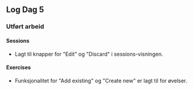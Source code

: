 ## Log Dag 5

### Utført arbeid

#### Sessions
- Lagt til knapper for "Edit" og "Discard" i sessions-visningen.

#### Exercises
- Funksjonalitet for "Add existing" og "Create new" er lagt til for øvelser.
